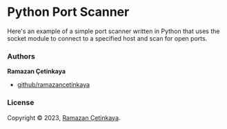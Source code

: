# Python Port Scanner

Here's an example of a simple port scanner written in Python that uses the socket module to connect to a specified host and scan for open ports.

### Authors

**Ramazan Çetinkaya**

- [github/ramazancetinkaya](https://github.com/ramazancetinkaya)

### License

Copyright © 2023, [Ramazan Çetinkaya](https://github.com/ramazancetinkaya).
